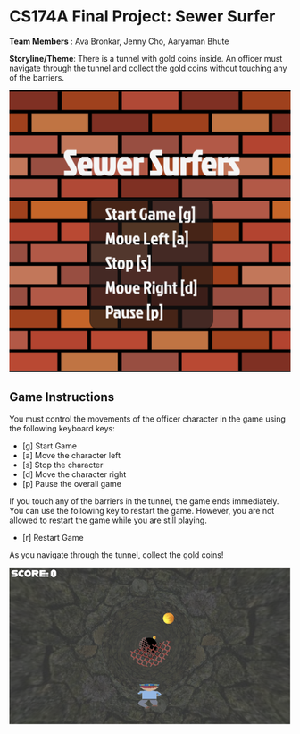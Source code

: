 # CS174A Final Project: Sewer Surfer

**Team Members** : Ava Bronkar, Jenny Cho, Aaryaman Bhute

**Storyline/Theme**: 
    There is a tunnel with gold coins inside. An officer must navigate through the tunnel and collect the gold coins without touching any of the barriers.


![image](assets/start-screen-unflipped.png)


## Game Instructions 
You must control the movements of the officer character in the game using the following keyboard keys:
  * [g] Start Game
  * [a] Move the character left
  * [s] Stop the character
  * [d] Move the character right
  * [p] Pause the overall game

If you touch any of the barriers in the tunnel, the game ends immediately. You can use the following key to restart the game. However, you are not allowed to restart the game while you are still playing.
  * [r] Restart Game

As you navigate through the tunnel, collect the gold coins!

![image](assets/player-screen.png)
